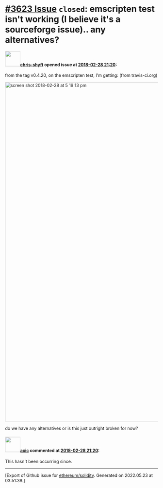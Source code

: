 # [\#3623 Issue](https://github.com/ethereum/solidity/issues/3623) `closed`: emscripten test isn't working (I believe it's a sourceforge issue).. any alternatives?

#### <img src="https://avatars.githubusercontent.com/u/34154131?u=7dd7ff610812fe8eb60356887b4cf66fd466dd07&v=4" width="50">[chris-shyft](https://github.com/chris-shyft) opened issue at [2018-02-28 21:20](https://github.com/ethereum/solidity/issues/3623):

from the tag v0.4.20, on the emscripten test, I'm getting: (from travis-ci.org)

<img width="1117" alt="screen shot 2018-02-28 at 5 19 13 pm" src="https://user-images.githubusercontent.com/34154131/36813627-91c675a8-1cab-11e8-8367-7e86a9a9142c.png">

do we have any alternatives or is this just outright broken for now?

#### <img src="https://avatars.githubusercontent.com/u/20340?v=4" width="50">[axic](https://github.com/axic) commented at [2018-02-28 21:20](https://github.com/ethereum/solidity/issues/3623#issuecomment-407584371):

This hasn't been occurring since.


-------------------------------------------------------------------------------



[Export of Github issue for [ethereum/solidity](https://github.com/ethereum/solidity). Generated on 2022.05.23 at 03:51:38.]
